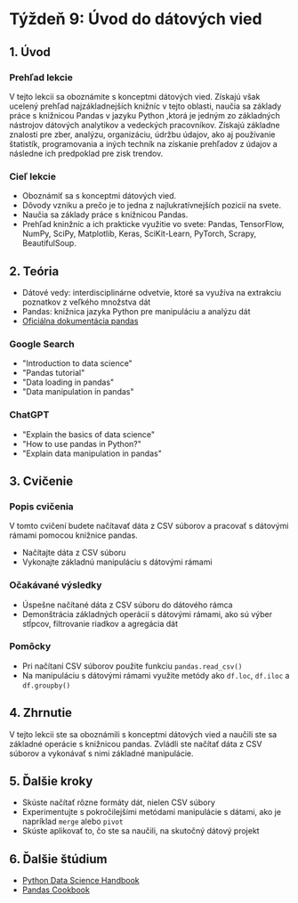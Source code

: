 # Týždeň 9: Úvod do dátových vied

## 1. Úvod

### Prehľad lekcie

V tejto lekcii sa oboznámite s konceptmi dátových vied.
Získajú však ucelený prehľad najzákladnejších knižníc v tejto oblasti, naučia sa základy práce s knižnicou Pandas v jazyku Python
,ktorá je jedným zo základných nástrojov dátových analytikov a vedeckých pracovníkov. Získajú základne znalosti pre zber, analýzu, organizáciu, údržbu údajov, ako aj používanie štatistík, programovania a iných techník na získanie prehľadov z údajov a následne ich predpoklad pre zisk trendov.

### Cieľ lekcie

- Oboznámiť sa s konceptmi dátových vied.
- Dôvody vzniku a prečo je to jedna z najlukratívnejších pozicií na svete.
- Naučia sa základy práce s knižnicou Pandas.
- Prehľad kninžníc a ich prakticke využitie vo svete: Pandas, TensorFlow, NumPy, SciPy, Matplotlib, Keras, SciKit-Learn, PyTorch, Scrapy, BeautifulSoup.

## 2. Teória

- Dátové vedy: interdisciplinárne odvetvie, ktoré sa využíva na extrakciu poznatkov z veľkého množstva dát
- Pandas: knižnica jazyka Python pre manipuláciu a analýzu dát
- [Oficiálna dokumentácia pandas](https://pandas.pydata.org/docs/)

### Google Search

- "Introduction to data science"
- "Pandas tutorial"
- "Data loading in pandas"
- "Data manipulation in pandas"

### ChatGPT

- "Explain the basics of data science"
- "How to use pandas in Python?"
- "Explain data manipulation in pandas"

## 3. Cvičenie

### Popis cvičenia

V tomto cvičení budete načítavať dáta z CSV súborov a pracovať s dátovými rámami pomocou knižnice pandas.

- Načítajte dáta z CSV súboru
- Vykonajte základnú manipuláciu s dátovými rámami

### Očakávané výsledky

- Úspešne načítané dáta z CSV súboru do dátového rámca
- Demonštrácia základných operácií s dátovými rámami, ako sú výber stĺpcov, filtrovanie riadkov a agregácia dát

### Pomôcky

- Pri načítaní CSV súborov použite funkciu `pandas.read_csv()`
- Na manipuláciu s dátovými rámami využite metódy ako `df.loc`, `df.iloc` a `df.groupby()`

## 4. Zhrnutie

V tejto lekcii ste sa oboznámili s konceptmi dátových vied a naučili ste sa základné operácie s knižnicou pandas. Zvládli ste načítať dáta z CSV súborov a vykonávať s nimi základné manipulácie.

## 5. Ďalšie kroky

- Skúste načítať rôzne formáty dát, nielen CSV súbory
- Experimentujte s pokročilejšími metódami manipulácie s dátami, ako je napríklad `merge` alebo `pivot`
- Skúste aplikovať to, čo ste sa naučili, na skutočný dátový projekt

## 6. Ďalšie štúdium

- [Python Data Science Handbook](https://jakevdp.github.io/PythonDataScienceHandbook/)
- [Pandas Cookbook](https://pandas.pydata.org/pandas-docs/stable/user_guide/cookbook.html)
